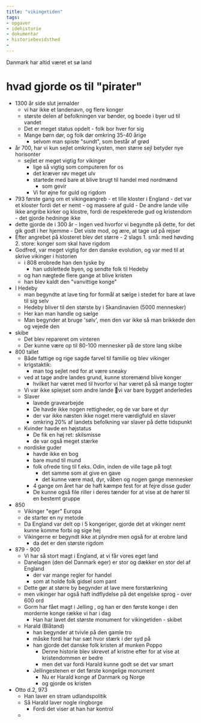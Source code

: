 ```yaml
---
title: "vikingetiden"
tags: 
- opgaver
- idehistorie
- dokumentar
- historiebevidsthed
- 
---
```


Danmark har altid været et sø land

# hvad gjorde os til "pirater"
- 1300 år side slut jernalder
	- vi har ikke et landenavn, og flere konger
	- største delen af befolkningen var bønder, og boede i byer ud til vandet
	- Det er meget status opdelt - folk bor hver for sig
	- Mange børn dør, og folk dør omkring 35-40 årige
		- selvom man spiste "sundt", som består af grød
- år 700, har vi kun sejlet omkring kysten, men større sejl betyder nye horisonter
	- sejlet er meget vigtig for vikinger
		- lige så vigtig som computeren for os
		- det kræver røv meget ulv
		- startede med bare at blive brugt til handel med nordmænd
			- som gevir 
		- Vi for øjne for guld og rigdom
- 793 første gang om et vikingeangreb
		- et lille kloster i England
		- det var et kloster fordi det er nemt 
		- og massere af guld
		- De andre lande ville ikke angribe kirker og klostre, fordi de respekterede gud og kristendom - det gjorde hedninge ikke
- dette gjorde de i 300 år
		- Ingen ved hvorfor vi begyndte på dette, for det gik godt i her hjemme
		- Det viste mod, og ære, at tage ud på rejser
- Efter angrebet på klosteret blev det større
		- 2 slags
		1. små: med høvding
		2. store: konger som skal have rigdom
- Godfred, var meget vigtig for den danske evolution, og var med til at skrive vikinger i historien
	- i 808 erobrede han den tyske by
		- han udslettede byen, og sendte folk til Hedeby
	- og han nægtede flere gange at blive kristen
	- han blev kaldt den "vanvittige konge"
- I Hedeby
	- man begyndte at lave ting for formål at sælge i stedet for bare at lave til sig selv
	- Hedeby bliver til den største by i Skandinavien (5000 mennesker)
	-  Her kan man handle og sælge
	- Man begynder at bruge 'sølv', men den var ikke så man brikkede den og vejede den
- skibe
	- Det blev repareret om vinteren
	- Der kunne være op til 80-100 mennesker på de store lang skibe
- 800 tallet
	- Både fattige og rige sagde farvel til familie og blev vikinger
	- krigstaktik:
		- man tog sejlet ned for at være sneaky 
	- ved at tage andre landes grund, kunne storemænd blive konger
		- hvilket har været med til hvorfor vi har været på så mange togter
	- Vi var ikke splejset som andre lande 💪vi var bare bygget anderledes
	- Slaver
		- lavede gravearbejde
		- De havde ikke nogen rettigheder, og de var bare et dyr
		- der var ikke næsten ikke noget mere værdigfuld en slaver
		- omkring 20% af landets befolkning var slaver på dette tidspunkt
	- Kvinder havde en højstatus
		- De fik en høj ret: skilsmisse
		- de var også meget stærke
	- nordiske guder
		- havde ikke en bog
		- bare mund til mund
		- folk ofrede ting til f.eks. Odin, inden de ville tage på togt
			- det samme som at give en gave
			- det kunne være mad, dyr, våben og nogen gange mennesker
		- 4 gange om året har de haft kæmpe fest for at fejre disse guder  
		- De kunne også file riller i deres tænder for at vise at de hører til en bestemt gruppe
- 850
	- Vikinger "eger" Europa
	- de starter en ny metode
	- Da England var delt op i 5 kongeriger, gjorde det at vikinger nemt kunne komme forbi og sige hej
	- Vikingerne er begyndt ikke at plyndre men også for at erobre land
		- da det er den største rigdom
- 879 - 900
	- Vi har så stort magt i England, at vi får vores eget land
	- Danelagen (den del Danmark eger) er stor og dækker en stor del af England
		- der var mange regler for handel
		- som at holde folk gidsel som pant
	- Dette gør at større by begynder at lave mere forstærkning
	- men vikinger har også haft indflydelse på det engelske sprog - over 600 ord
	- Gorm har fået magt i Jelling , og han er den første konge i den morderne konge række vi har i dag
		- Han har lavet det største monument for vikingetiden - skibet
	- Harald (Blåtand) 
		- han begynder at tvivle på den gamle tro
		- måske fordi har har sæt hvor stærk i der syd på
		- han gjorde det danske folk kristen af munken Poppo
			- Denne historie blev skrevet af kristne efter for at vise at kristendommen er bedre
			- men det var fordi Harald kunne godt se det var smart
		- Jellingestenen er det første kongelige monument
			- Nu er Harald konge af Danmark og Norge
			- og gjorde os kristen
- Otto d.2, 973
	- Han laver en stram udlandspolitik
	- Så Harald laver nogle ringborge
		- Fordi det viser at han har kontrol
	- 